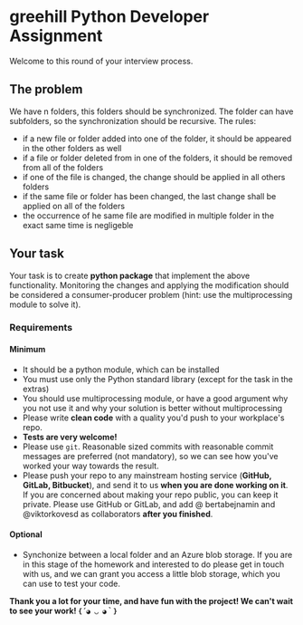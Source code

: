 # greehill Python Developer Assignment

Welcome to this round of your interview process.

## The problem

We have n folders, this folders should be synchronized. The folder can have subfolders, so the synchronization should be recursive. 
The rules:
* if a new file or folder added into one of the folder, it should be appeared in the other folders as well
* if a file or folder deleted from in one of the folders, it should be removed from all of the folders
* if one of the file is changed, the change should be applied in all others folders
* if the same file or folder has been changed, the last change shall be applied on all of the folders
* the occurrence of he same file are modified in multiple folder in the exact same time is negligeble 

## Your task

Your task is to create **python package** that implement the above functionality. Monitoring the changes and applying the modification should be considered a consumer-producer problem (hint: use the multiprocessing module to solve it). 


### Requirements

#### Minimum

- It should be a python module, which can be installed
- You must use only the Python standard library (except for the task in the extras)
- You should use multiprocessing module, or have a good argument why you not use it and why your solution is better without multiprocessing
- Please write **clean code** with a quality you'd push to your workplace's repo.
- **Tests are very welcome!** 
- Please use `git`. Reasonable sized commits with reasonable commit messages are preferred (not mandatory), so we can see how you've worked your way towards the result.
- Please push your repo to any mainstream hosting service (**GitHub, GitLab, Bitbucket**), and send it to us **when you are done working on it**. If you are concerned about making your repo public, you can keep it private. Please use GitHub or GitLab, and add @ bertabejnamin and @viktorkovesd as collaborators **after you finished**.

#### Optional

- Synchonize between a local folder and an Azure blob storage. If you are in this stage of the homework and interested to do please get in touch with us, and we can grant you access a little blob storage, which you can use to test your code. 


**Thank you a lot for your time, and have fun with the project! We can't wait to see your work! `{´◕ ◡ ◕｀}`**

